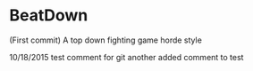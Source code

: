 # BeatDown
(First commit) A top down fighting game horde style

10/18/2015 test comment for git 
another added comment to test